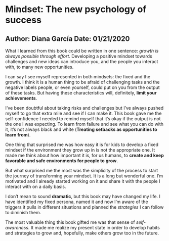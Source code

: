    # Mindset: The new psychology of success
   
**Author: Diana García**
**Date: 01/21/2020**
---
What I learned from this book could be written in one sentence: *growth is always possible through effort*. Developing a positive mindset towards challenges and new ideas can introduce you, and the people you interact with, to many new opportunities. 

I can say I see myself represented in both mindsets: the fixed and the growth. I think it is a human thing to be afraid of challenging tasks and the negative labels people, or even yourself, could put on you from the output of these tasks. But having these characteristics will, definitely, **limit your achievements**.

I’ve been doubtful about taking risks and challenges but I’ve always pushed myself to go that extra mile and see if I can make it. This book gave me the self-confidence I needed to remind myself that it’s okay if the output is not the one I was expecting. To learn from failure and see what you can do with it, it’s not always black and white (**Treating setbacks as opportunities to learn from**). 

One thing that surprised me was how easy it is for kids to develop a fixed mindset if the environment they grow up in is not the appropriate one. It made me think about how important it is, for us humans, to **create and keep favorable and safe environments for people to grow**.

But what surprised me the most was the simplicity of the process to start the journey of transforming your mindset. It is a long but wonderful one. I’m motivated and I already started working on it and share it with the people I interact with on a daily basis.

I don’t mean to sound **dramatic**, but this book may have changed my life. I have identified my fixed persona, named it and now I’m aware of the triggers it pulls in different situations and planned the *strategies* I can follow to diminish them. 

The most valuable thing this book gifted me was that sense of *self-awareness*. It made me realize my present state in order to develop habits and strategies to grow and, hopefully, make others grow too in the future. 
